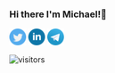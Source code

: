 ### Hi there I'm Michael!👋

[<img src="twitter.png" width="30">](https://twitter.com/skrello)
[<img src="linkedin.png" width="30">](https://www.linkedin.com/in/mikhailokarpenko/)
[<img src="telegram.png" width="30">](http://t.me/mikhailokarpenko)



![visitors](https://visitor-badge.glitch.me/badge?page_id=mikhailokarpenko)
